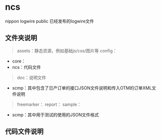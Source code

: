 # ncs
nippon logwire public
已经发布的logwire文件


## 文件夹说明
> assets：静态资源，例如基础js/css/图片等
> config：
*  core：
*  ncs：代码文件
> doc：说明文件
* scmp：其中包含了日产订单的接口JSON文件说明和传入OTM的订单XML文件说明
> freemarker：
> report：
> sample：
- scmp：其中用于测试的使用的JSON文件格式


## 代码文件说明

